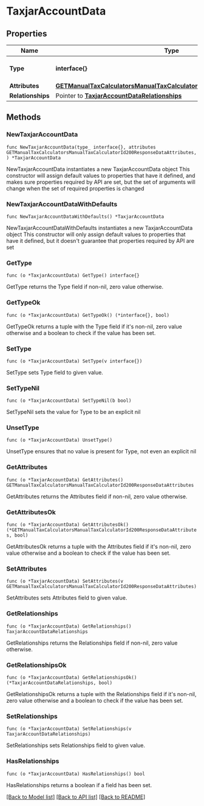 # TaxjarAccountData

## Properties

Name | Type | Description | Notes
------------ | ------------- | ------------- | -------------
**Type** | **interface{}** | The resource&#39;s type | 
**Attributes** | [**GETManualTaxCalculatorsManualTaxCalculatorId200ResponseDataAttributes**](GETManualTaxCalculatorsManualTaxCalculatorId200ResponseDataAttributes.md) |  | 
**Relationships** | Pointer to [**TaxjarAccountDataRelationships**](TaxjarAccountDataRelationships.md) |  | [optional] 

## Methods

### NewTaxjarAccountData

`func NewTaxjarAccountData(type_ interface{}, attributes GETManualTaxCalculatorsManualTaxCalculatorId200ResponseDataAttributes, ) *TaxjarAccountData`

NewTaxjarAccountData instantiates a new TaxjarAccountData object
This constructor will assign default values to properties that have it defined,
and makes sure properties required by API are set, but the set of arguments
will change when the set of required properties is changed

### NewTaxjarAccountDataWithDefaults

`func NewTaxjarAccountDataWithDefaults() *TaxjarAccountData`

NewTaxjarAccountDataWithDefaults instantiates a new TaxjarAccountData object
This constructor will only assign default values to properties that have it defined,
but it doesn't guarantee that properties required by API are set

### GetType

`func (o *TaxjarAccountData) GetType() interface{}`

GetType returns the Type field if non-nil, zero value otherwise.

### GetTypeOk

`func (o *TaxjarAccountData) GetTypeOk() (*interface{}, bool)`

GetTypeOk returns a tuple with the Type field if it's non-nil, zero value otherwise
and a boolean to check if the value has been set.

### SetType

`func (o *TaxjarAccountData) SetType(v interface{})`

SetType sets Type field to given value.


### SetTypeNil

`func (o *TaxjarAccountData) SetTypeNil(b bool)`

 SetTypeNil sets the value for Type to be an explicit nil

### UnsetType
`func (o *TaxjarAccountData) UnsetType()`

UnsetType ensures that no value is present for Type, not even an explicit nil
### GetAttributes

`func (o *TaxjarAccountData) GetAttributes() GETManualTaxCalculatorsManualTaxCalculatorId200ResponseDataAttributes`

GetAttributes returns the Attributes field if non-nil, zero value otherwise.

### GetAttributesOk

`func (o *TaxjarAccountData) GetAttributesOk() (*GETManualTaxCalculatorsManualTaxCalculatorId200ResponseDataAttributes, bool)`

GetAttributesOk returns a tuple with the Attributes field if it's non-nil, zero value otherwise
and a boolean to check if the value has been set.

### SetAttributes

`func (o *TaxjarAccountData) SetAttributes(v GETManualTaxCalculatorsManualTaxCalculatorId200ResponseDataAttributes)`

SetAttributes sets Attributes field to given value.


### GetRelationships

`func (o *TaxjarAccountData) GetRelationships() TaxjarAccountDataRelationships`

GetRelationships returns the Relationships field if non-nil, zero value otherwise.

### GetRelationshipsOk

`func (o *TaxjarAccountData) GetRelationshipsOk() (*TaxjarAccountDataRelationships, bool)`

GetRelationshipsOk returns a tuple with the Relationships field if it's non-nil, zero value otherwise
and a boolean to check if the value has been set.

### SetRelationships

`func (o *TaxjarAccountData) SetRelationships(v TaxjarAccountDataRelationships)`

SetRelationships sets Relationships field to given value.

### HasRelationships

`func (o *TaxjarAccountData) HasRelationships() bool`

HasRelationships returns a boolean if a field has been set.


[[Back to Model list]](../README.md#documentation-for-models) [[Back to API list]](../README.md#documentation-for-api-endpoints) [[Back to README]](../README.md)


